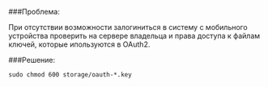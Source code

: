 ###Проблема:

При отсутствии возможности залогиниться в систему с мобильного устройства проверить на сервере владельца и права доступа к файлам ключей, 
которые ипользуются в OAuth2.

###Решение:

```sudo chown www-data:www-data storage/oauth-*.key
sudo chmod 600 storage/oauth-*.key
```
